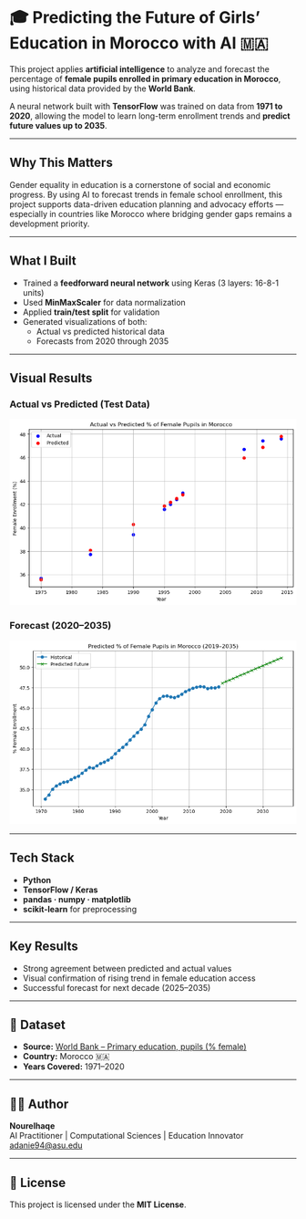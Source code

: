 # 🎓 Predicting the Future of Girls’ Education in Morocco with AI 🇲🇦

This project applies **artificial intelligence** to analyze and forecast the percentage of **female pupils enrolled in primary education in Morocco**, using historical data provided by the **World Bank**.

A neural network built with **TensorFlow** was trained on data from **1971 to 2020**, allowing the model to learn long-term enrollment trends and **predict future values up to 2035**.

---

##  Why This Matters

Gender equality in education is a cornerstone of social and economic progress. By using AI to forecast trends in female school enrollment, this project supports data-driven education planning and advocacy efforts — especially in countries like Morocco where bridging gender gaps remains a development priority.

---

## What I Built

- Trained a **feedforward neural network** using Keras (3 layers: 16-8-1 units)
- Used **MinMaxScaler** for data normalization
- Applied **train/test split** for validation
- Generated visualizations of both:
  - Actual vs predicted historical data
  - Forecasts from 2020 through 2035

---

##  Visual Results

### Actual vs Predicted (Test Data)
![Actual vs Predicted](education_predictor/actual_vs_predicted.png)

### Forecast (2020–2035)
![Future Forecast](education_predictor/future_prediction.png)

---

## Tech Stack

- **Python**
- **TensorFlow / Keras**
- **pandas · numpy · matplotlib**
- **scikit-learn** for preprocessing

---

## Key Results

- Strong agreement between predicted and actual values
-  Visual confirmation of rising trend in female education access
- Successful forecast for next decade (2025–2035)

---

## 📂 Dataset

- **Source:** [World Bank – Primary education, pupils (% female)](https://data.worldbank.org/indicator/SE.PRM.ENRL.FE.ZS)
- **Country:** Morocco 🇲🇦
- **Years Covered:** 1971–2020

---



## 👨‍💻 Author

**Nourelhaqe**  
AI Practitioner | Computational Sciences | Education Innovator  
adanie94@asu.edu

---

## 🪪 License

This project is licensed under the **MIT License**.
